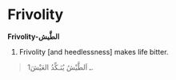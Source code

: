 Frivolity
=========

**Frivolity-الطَّيش**

1. Frivolity [and heedlessness] makes life bitter.

> 1ـ اَلطَّيْشُ يُنَـكِّدُ العَيْشَ.


